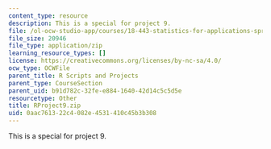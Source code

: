 ```yaml
---
content_type: resource
description: This is a special for project 9.
file: /ol-ocw-studio-app/courses/18-443-statistics-for-applications-spring-2015/0aac761322c4082e4531410c45b3b308_RProject9.zip
file_size: 20946
file_type: application/zip
learning_resource_types: []
license: https://creativecommons.org/licenses/by-nc-sa/4.0/
ocw_type: OCWFile
parent_title: R Scripts and Projects
parent_type: CourseSection
parent_uid: b91d782c-32fe-e884-1640-42d14c5c5d5e
resourcetype: Other
title: RProject9.zip
uid: 0aac7613-22c4-082e-4531-410c45b3b308
---
```

This is a special for project 9.